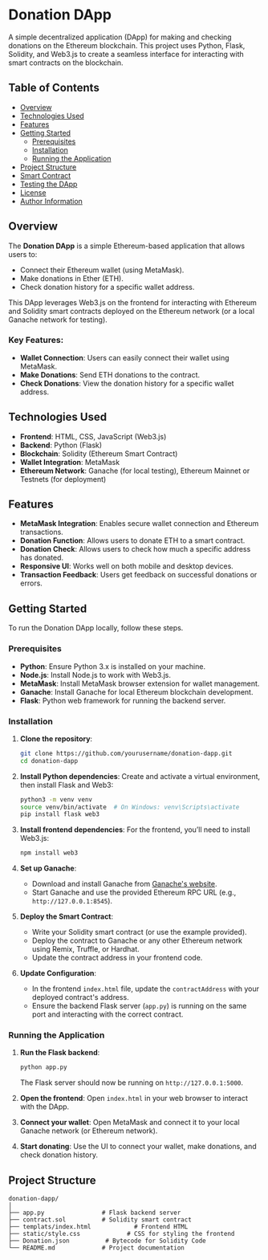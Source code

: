 # Donation DApp

A simple decentralized application (DApp) for making and checking donations on the Ethereum blockchain. This project uses Python, Flask, Solidity, and Web3.js to create a seamless interface for interacting with smart contracts on the blockchain.

## Table of Contents

- [Overview](#overview)
- [Technologies Used](#technologies-used)
- [Features](#features)
- [Getting Started](#getting-started)
  - [Prerequisites](#prerequisites)
  - [Installation](#installation)
  - [Running the Application](#running-the-application)
- [Project Structure](#project-structure)
- [Smart Contract](#smart-contract)
- [Testing the DApp](#testing-the-dapp)
- [License](#license)
- [Author Information](#author-information)

## Overview

The **Donation DApp** is a simple Ethereum-based application that allows users to:

- Connect their Ethereum wallet (using MetaMask).
- Make donations in Ether (ETH).
- Check donation history for a specific wallet address.

This DApp leverages Web3.js on the frontend for interacting with Ethereum and Solidity smart contracts deployed on the Ethereum network (or a local Ganache network for testing).

### Key Features:

- **Wallet Connection**: Users can easily connect their wallet using MetaMask.
- **Make Donations**: Send ETH donations to the contract.
- **Check Donations**: View the donation history for a specific wallet address.

## Technologies Used

- **Frontend**: HTML, CSS, JavaScript (Web3.js)
- **Backend**: Python (Flask)
- **Blockchain**: Solidity (Ethereum Smart Contract)
- **Wallet Integration**: MetaMask
- **Ethereum Network**: Ganache (for local testing), Ethereum Mainnet or Testnets (for deployment)

## Features

- **MetaMask Integration**: Enables secure wallet connection and Ethereum transactions.
- **Donation Function**: Allows users to donate ETH to a smart contract.
- **Donation Check**: Allows users to check how much a specific address has donated.
- **Responsive UI**: Works well on both mobile and desktop devices.
- **Transaction Feedback**: Users get feedback on successful donations or errors.

## Getting Started

To run the Donation DApp locally, follow these steps.

### Prerequisites

- **Python**: Ensure Python 3.x is installed on your machine.
- **Node.js**: Install Node.js to work with Web3.js.
- **MetaMask**: Install MetaMask browser extension for wallet management.
- **Ganache**: Install Ganache for local Ethereum blockchain development.
- **Flask**: Python web framework for running the backend server.

### Installation

1. **Clone the repository**:

   ```bash
   git clone https://github.com/yourusername/donation-dapp.git
   cd donation-dapp
   ```

2. **Install Python dependencies**:
   Create and activate a virtual environment, then install Flask and Web3:

   ```bash
   python3 -m venv venv
   source venv/bin/activate  # On Windows: venv\Scripts\activate
   pip install flask web3
   ```

3. **Install frontend dependencies**:
   For the frontend, you’ll need to install Web3.js:

   ```bash
   npm install web3
   ```

4. **Set up Ganache**:

   - Download and install Ganache from [Ganache's website](https://www.trufflesuite.com/ganache).
   - Start Ganache and use the provided Ethereum RPC URL (e.g., `http://127.0.0.1:8545`).

5. **Deploy the Smart Contract**:

   - Write your Solidity smart contract (or use the example provided).
   - Deploy the contract to Ganache or any other Ethereum network using Remix, Truffle, or Hardhat.
   - Update the contract address in your frontend code.

6. **Update Configuration**:
   - In the frontend `index.html` file, update the `contractAddress` with your deployed contract's address.
   - Ensure the backend Flask server (`app.py`) is running on the same port and interacting with the correct contract.

### Running the Application

1. **Run the Flask backend**:

   ```bash
   python app.py
   ```

   The Flask server should now be running on `http://127.0.0.1:5000`.

2. **Open the frontend**:
   Open `index.html` in your web browser to interact with the DApp.

3. **Connect your wallet**:
   Open MetaMask and connect it to your local Ganache network (or Ethereum network).

4. **Start donating**:
   Use the UI to connect your wallet, make donations, and check donation history.

## Project Structure

```plaintext
donation-dapp/
│
├── app.py                # Flask backend server
├── contract.sol          # Solidity smart contract
├── templats/index.html            # Frontend HTML
├── static/style.css             # CSS for styling the frontend
├── Donation.json          # Bytecode for Solidity Code
└── README.md             # Project documentation
```
